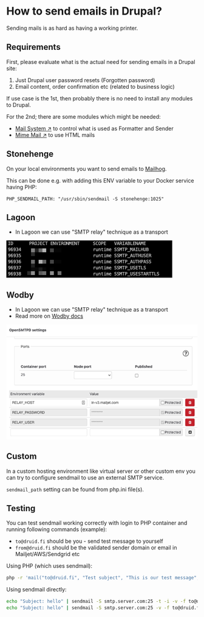 # How to send emails in Drupal?

Sending mails is as hard as having a working printer.

## Requirements

First, please evaluate what is the actual need for sending emails in a Drupal site:

1. Just Drupal user password resets (Forgotten password)
2. Email content, order confirmation etc (related to business logic)

If use case is the 1st, then probably there is no need to install any modules to Drupal.

For the 2nd; there are some modules which might be needed:

- [Mail System ↗️](https://www.drupal.org/project/mailsystem) to control what is used as Formatter and Sender
- [Mime Mail ↗️](https://www.drupal.org/project/mimemail) to use HTML mails

## Stonehenge

On your local environments you want to send emails to [Mailhog](https://mailhog.docker.so).

This can be done e.g. with adding this ENV variable to your Docker service having PHP:

``` dotenv
PHP_SENDMAIL_PATH: "/usr/sbin/sendmail -S stonehenge:1025"
```

## Lagoon

- In Lagoon we can use "SMTP relay" technique as a transport

![Lagoon SMTP settings](../../media/lagoon_smtp.png)

## Wodby

- In Lagoon we can use "SMTP relay" technique as a transport
- Read more on [Wodby docs](https://wodby.com/docs/1.0/infrastructure/mail-delivery/)

![Wodby SMTP settings](../../media/wodby_smtp.png)

## Custom

In a custom hosting environment like virtual server or other custom env you can try to
configure sendmail to use an external SMTP service.

`sendmail_path` setting can be found from php.ini file(s).

## Testing

You can test sendmail working correctly with login to PHP container and running following commands (example):

- `to@druid.fi` should be you - send test message to yourself
- `from@druid.fi` should be the validated sender domain or email in Mailjet/AWS/Sendgrid etc

Using PHP (which uses sendmail):

``` sh
php -r 'mail("to@druid.fi", "Test subject", "This is our test message", "From: from@druid.fi"); echo "sent";'
```

Using sendmail directly:

``` sh
echo "Subject: hello" | sendmail -S smtp.server.com:25 -t -i -v -f to@druid.fi from@druid.fi
echo "Subject: hello" | sendmail -S smtp.server.com:25 -v -f to@druid.fi from@druid.fi
```
